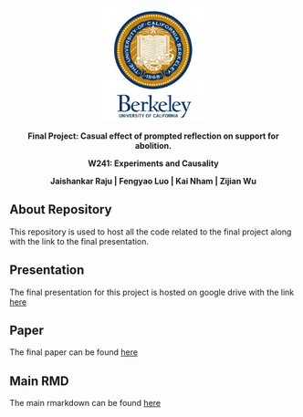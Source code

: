 <p align="center">
    <img src="uc-berkeley-logo-seal.jpg" alt="Logo" width="200" height="200">
</p>

<p align="center">
  <p align="center"><strong>Final Project: Casual effect of prompted reflection on support for abolition.</strong></p>
  <p align="center"><strong>W241: Experiments and Causality</strong></p>
  <p align="center"><strong>Jaishankar Raju | Fengyao Luo | Kai Nham | Zijian Wu </strong></p>
</p>

<!-- about repository -->
About Repository
------------

This repository is used to host all the code related to the final project along with the link to the final presentation.


<!-- presentation -->
Presentation
------------

The final presentation for this project is hosted on google drive with the link [here](https://docs.google.com/presentation/d/1k2RdSG4WTFY0h5qXLYMKrjyI2gkXRJCF5MZYRFaizp8/edit)

<!-- Paper -->
Paper
------------

The final paper can be found [here](https://github.prod.oc.2u.com/jraju/W241-FP/blob/master/Investigating%20the%20Causal%20Effect%20of%20Prompted%20Reflection%20on%20Support%20for%20Abolition_KN_ZW_JR_FL.pdf)

<!-- Main RMD -->
Main RMD
------------

The main rmarkdown can be found [here](https://github.prod.oc.2u.com/jraju/W241-FP/blob/master/W241_FKJZ_FP.Rmd)

